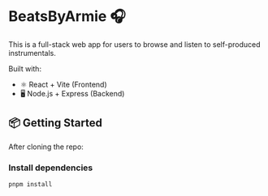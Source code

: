 # BeatsByArmie 🎧

This is a full-stack web app for users to browse and listen to self-produced instrumentals.

Built with:
- ⚛️ React + Vite (Frontend)
- 🖥️ Node.js + Express (Backend)

## 📦 Getting Started

After cloning the repo:

### Install dependencies

```bash
pnpm install


